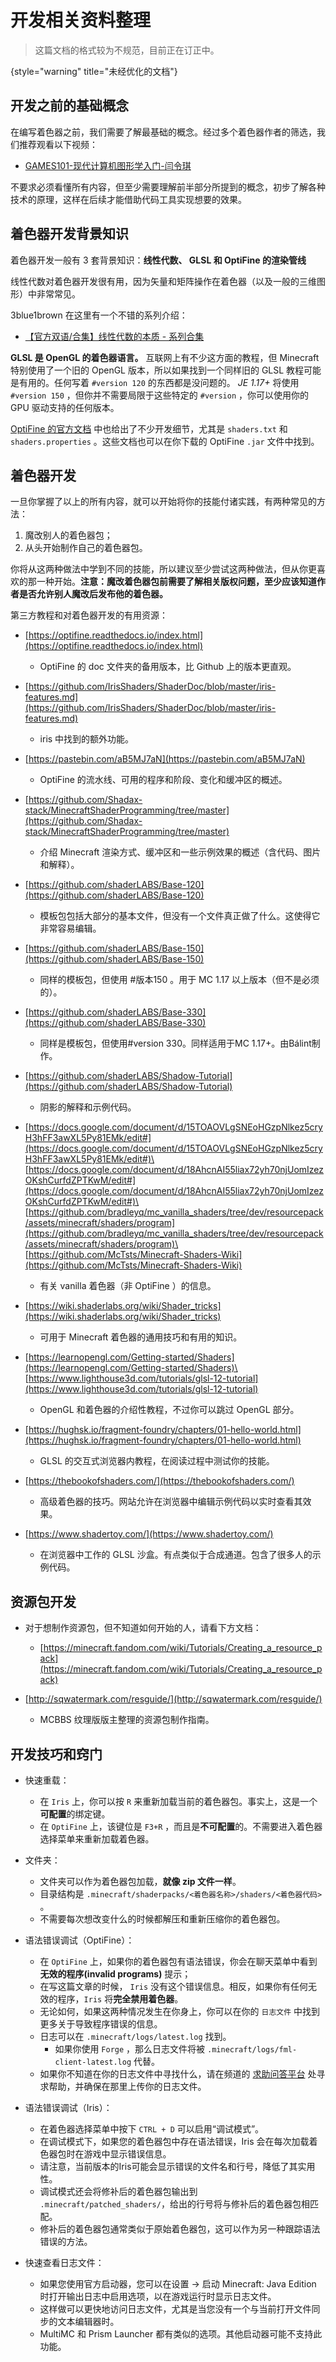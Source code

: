 # 开发相关资料整理

> 这篇文档的格式较为不规范，目前正在订正中。
>
{style="warning" title="未经优化的文档"}

## 开发之前的基础概念

在编写着色器之前，我们需要了解最基础的概念。经过多个着色器作者的筛选，我们推荐观看以下视频：

- [GAMES101-现代计算机图形学入门-闫令琪](https://www.bilibili.com/video/BV1X7411F744)

不要求必须看懂所有内容，但至少需要理解前半部分所提到的概念，初步了解各种技术的原理，这样在后续才能借助代码工具实现想要的效果。

## 着色器开发背景知识

着色器开发一般有 3 套背景知识：**线性代数、 GLSL 和 OptiFine 的渲染管线**

线性代数对着色器开发很有用，因为矢量和矩阵操作在着色器（以及一般的三维图形）中非常常见。

3blue1brown 在这里有一个不错的系列介绍：

- [【官方双语/合集】线性代数的本质 - 系列合集](https://www.bilibili.com/video/BV1ys411472E)

**GLSL 是 OpenGL 的着色器语言。** 互联网上有不少这方面的教程，但 Minecraft 特别使用了一个旧的 OpenGL 版本，所以如果找到一个同样旧的 GLSL 教程可能是有用的。任何写着 `#version 120` 的东西都是没问题的。 *JE 1.17+* 将使用 `#version 150` ，但你并不需要局限于这些特定的 `#version` ，你可以使用你的 GPU 驱动支持的任何版本。

[OptiFine 的官方文档](https://github.com/sp614x/optifine/tree/master/OptiFineDoc/doc) 中也给出了不少开发细节，尤其是 `shaders.txt` 和 `shaders.properties` 。这些文档也可以在你下载的 OptiFine `.jar` 文件中找到。

## 着色器开发

一旦你掌握了以上的所有内容，就可以开始将你的技能付诸实践，有两种常见的方法：

1. 魔改别人的着色器包；
2. 从头开始制作自己的着色器包。

你将从这两种做法中学到不同的技能，所以建议至少尝试这两种做法，但从你更喜欢的那一种开始。**注意：魔改着色器包前需要了解相关版权问题，至少应该知道作者是否允许别人魔改后发布他的着色器。**

第三方教程和对着色器开发的有用资源：

- [https://optifine.readthedocs.io/index.html](https://optifine.readthedocs.io/index.html)

  - OptiFine 的 doc 文件夹的备用版本，比 Github 上的版本更直观。

- [https://github.com/IrisShaders/ShaderDoc/blob/master/iris-features.md](https://github.com/IrisShaders/ShaderDoc/blob/master/iris-features.md)

  - iris 中找到的额外功能。

- [https://pastebin.com/aB5MJ7aN](https://pastebin.com/aB5MJ7aN)

  - OptiFine 的流水线、可用的程序和阶段、变化和缓冲区的概述。

- [https://github.com/Shadax-stack/MinecraftShaderProgramming/tree/master](https://github.com/Shadax-stack/MinecraftShaderProgramming/tree/master)

  - 介绍 Minecraft 渲染方式、缓冲区和一些示例效果的概述（含代码、图片和解释）。

- [https://github.com/shaderLABS/Base-120](https://github.com/shaderLABS/Base-120)

  - 模板包包括大部分的基本文件，但没有一个文件真正做了什么。这使得它非常容易编辑。

- [https://github.com/shaderLABS/Base-150](https://github.com/shaderLABS/Base-150)

  - 同样的模板包，但使用 #版本150 。用于 MC 1.17 以上版本（但不是必须的）。

- [https://github.com/shaderLABS/Base-330](https://github.com/shaderLABS/Base-330)

  - 同样是模板包，但使用#version 330。同样适用于MC 1.17+。由Bálint制作。

- [https://github.com/shaderLABS/Shadow-Tutorial](https://github.com/shaderLABS/Shadow-Tutorial)

  - 阴影的解释和示例代码。

- [https://docs.google.com/document/d/15TOAOVLgSNEoHGzpNlkez5cryH3hFF3awXL5Py81EMk/edit#](https://docs.google.com/document/d/15TOAOVLgSNEoHGzpNlkez5cryH3hFF3awXL5Py81EMk/edit#)\
  [https://docs.google.com/document/d/18AhcnAI55liax72yh70njUomIzezOKshCurfdZPTKwM/edit#](https://docs.google.com/document/d/18AhcnAI55liax72yh70njUomIzezOKshCurfdZPTKwM/edit#)\
  [https://github.com/bradleyq/mc_vanilla_shaders/tree/dev/resourcepack/assets/minecraft/shaders/program](https://github.com/bradleyq/mc_vanilla_shaders/tree/dev/resourcepack/assets/minecraft/shaders/program)\
  [https://github.com/McTsts/Minecraft-Shaders-Wiki](https://github.com/McTsts/Minecraft-Shaders-Wiki)

  - 有关 vanilla 着色器（非 OptiFine ）的信息。

- [https://wiki.shaderlabs.org/wiki/Shader_tricks](https://wiki.shaderlabs.org/wiki/Shader_tricks)

  - 可用于 Minecraft 着色器的通用技巧和有用的知识。

- [https://learnopengl.com/Getting-started/Shaders](https://learnopengl.com/Getting-started/Shaders)\
  [https://www.lighthouse3d.com/tutorials/glsl-12-tutorial](https://www.lighthouse3d.com/tutorials/glsl-12-tutorial)

  - OpenGL 和着色器的介绍性教程，不过你可以跳过 OpenGL 部分。

- [https://hughsk.io/fragment-foundry/chapters/01-hello-world.html](https://hughsk.io/fragment-foundry/chapters/01-hello-world.html)

  - GLSL 的交互式浏览器内教程，在阅读过程中测试你的技能。

- [https://thebookofshaders.com/](https://thebookofshaders.com/)

  - 高级着色器的技巧。网站允许在浏览器中编辑示例代码以实时查看其效果。

- [https://www.shadertoy.com/](https://www.shadertoy.com/)

  - 在浏览器中工作的 GLSL 沙盒。有点类似于合成通道。包含了很多人的示例代码。

## 资源包开发

- 对于想制作资源包，但不知道如何开始的人，请看下方文档：
  - [https://minecraft.fandom.com/wiki/Tutorials/Creating_a_resource_pack](https://minecraft.fandom.com/wiki/Tutorials/Creating_a_resource_pack)

- [http://sqwatermark.com/resguide/](http://sqwatermark.com/resguide/)

  - MCBBS 纹理版版主整理的资源包制作指南。

## 开发技巧和窍门

- 快速重载：
  - 在 `Iris` 上，你可以按 `R` 来重新加载当前的着色器包。事实上，这是一个**可配置**的绑定键。
  - 在 `OptiFine` 上，该键位是 `F3+R` ，而且是**不可配置**的。不需要进入着色器选择菜单来重新加载着色器。

- 文件夹：
  - 文件夹可以作为着色器包加载，**就像 zip 文件一样**。
  - 目录结构是 `.minecraft/shaderpacks/<着色器名称>/shaders/<着色器代码>` 。
  - 不需要每次想改变什么的时候都解压和重新压缩你的着色器包。

- 语法错误调试（OptiFine）：
  - 在 `OptiFine` 上，如果你的着色器包有语法错误，你会在聊天菜单中看到 **无效的程序(invalid programs)** 提示；
  - 在写这篇文章的时候， `Iris` 没有这个错误信息。相反，如果你有任何无效的程序，`Iris` 将**完全禁用着色器**。
  - 无论如何，如果这两种情况发生在你身上，你可以在你的 `日志文件` 中找到更多关于导致程序错误的信息。
  - 日志可以在 `.minecraft/logs/latest.log` 找到。
    - 如果你使用 `Forge` ，那么日志文件将被 `.minecraft/logs/fml-client-latest.log` 代替。
  - 如果你不知道在你的日志文件中寻找什么，请在频道的 [求助问答平台](https://pd.qq.com/s/1dvabyzrt) 处寻求帮助，并确保在那里上传你的日志文件。

- 语法错误调试（Iris）：
  - 在着色器选择菜单中按下 `CTRL + D` 可以启用“调试模式”。
  - 在调试模式下，如果您的着色器包中存在语法错误，Iris 会在每次加载着色器包时在游戏中显示错误信息。
  - 请注意，当前版本的Iris可能会显示错误的文件名和行号，降低了其实用性。
  - 调试模式还会将修补后的着色器包输出到 `.minecraft/patched_shaders/`，给出的行号将与修补后的着色器包相匹配。
  - 修补后的着色器包通常类似于原始着色器包，这可以作为另一种跟踪语法错误的方法。

- 快速查看日志文件：
  - 如果您使用官方启动器，您可以在设置 -> 启动 Minecraft: Java Edition 时打开输出日志中启用选项，以在游戏运行时显示日志文件。
  - 这样做可以更快地访问日志文件，尤其是当您没有一个与当前打开文件同步的文本编辑器时。
  - MultiMC 和 Prism Launcher 都有类似的选项。其他启动器可能不支持此功能。